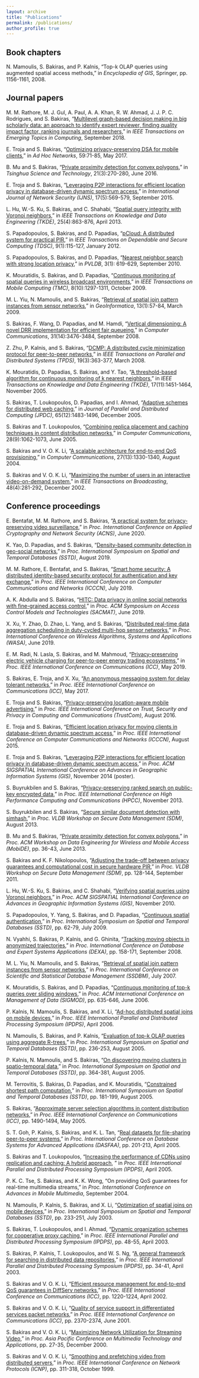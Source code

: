 ```yaml
---
layout: archive
title: "Publications"
permalink: /publications/
author_profile: true
---
```


## Book chapters 

N. Mamoulis, S. Bakiras, and P. Kalnis, “Top-k OLAP queries using augmented spatial access methods,” in _Encyclopedia of GIS_, Springer, pp. 1156-1161, 2008. 


## Journal papers 

M. M. Rathore, M. J. Gul, A. Paul, A. A. Khan, R. W. Ahmad, J. J. P. C. Rodrigues, and S. Bakiras, “[Multilevel graph-based decision making in big scholarly data: an approach to identify expert reviewer, finding quality impact factor, ranking journals and researchers](https://sbakiras.github.io/papers/tetc18.pdf),” in _IEEE Transactions on Emerging Topics in Computing_, September 2018.

E. Troja and S. Bakiras, “[Optimizing privacy-preserving DSA for mobile clients](https://sbakiras.github.io/papers/adhoc_dsa.pdf),” in _Ad Hoc Networks_, 59:71-85, May 2017. 

B. Mu and S. Bakiras, “[Private proximity detection for convex polygons](https://sbakiras.github.io/papers/tst-ppd.pdf),” in _Tsinghua Science and Technology_, 21(3):270-280, June 2016. 

E. Troja and S. Bakiras, “[Leveraging P2P interactions for efficient location privacy in database-driven dynamic spectrum access](https://sbakiras.github.io/papers/ijns_p2p.pdf),” in _International Journal of Network Security (IJNS)_, 17(5):569-579, September 2015.

L. Hu, W.-S. Ku, S. Bakiras, and C. Shahabi, “[Spatial query integrity with Voronoi neighbors](https://sbakiras.github.io/papers/tkde_vn.pdf),” in _IEEE Transactions on Knowledge and Data Engineering (TKDE)_, 25(4):863-876, April 2013. 

S. Papadopoulos, S. Bakiras, and D. Papadias, “[pCloud: A distributed system for practical PIR](https://sbakiras.github.io/papers/tdsc_pcloud.pdf),” in _IEEE Transactions on Dependable and Secure Computing (TDSC)_, 9(1):115-127, January 2012. 

S. Papadopoulos, S. Bakiras, and D. Papadias, “[Nearest neighbor search with strong location privacy](https://sbakiras.github.io/papers/vldb10.pdf),” in _PVLDB_, 3(1): 619-629, September 2010. 

K. Mouratidis, S. Bakiras, and D. Papadias, “[Continuous monitoring of spatial queries in wireless broadcast environments](https://sbakiras.github.io/papers/tmc_bgi.pdf),” in _IEEE Transactions on Mobile Computing (TMC)_, 8(10):1297-1311, October 2009. 

M. L. Yiu, N. Mamoulis, and S. Bakiras, “[Retrieval of spatial join pattern instances from sensor networks](https://sbakiras.github.io/papers/geo_sensor.pdf),” in _GeoInformatica_, 13(1):57-84, March 2009. 

S. Bakiras, F. Wang, D. Papadias, and M. Hamdi, “[Vertical dimensioning: A novel DRR implementation for efficient fair queueing](https://sbakiras.github.io/papers/comcom_vd.pdf),” in _Computer Communications_, 31(14):3476-3484, September 2008. 

Z. Zhu, P. Kalnis, and S. Bakiras, “[DCMP: A distributed cycle minimization protocol for peer-to-peer networks](https://sbakiras.github.io/papers/tpds_dcmp.pdf),” in _IEEE Transactions on Parallel and Distributed Systems (TPDS)_, 19(3):363-377, March 2008. 

K. Mouratidis, D. Papadias, S. Bakiras, and Y. Tao, “[A threshold-based algorithm for continuous monitoring of k nearest neighbors](https://sbakiras.github.io/papers/tkde05.pdf),” in _IEEE Transactions on Knowledge and Data Engineering (TKDE)_, 17(11):1451-1464, November 2005. 

S. Bakiras, T. Loukopoulos, D. Papadias, and I. Ahmad, “[Adaptive schemes for distributed web caching](https://sbakiras.github.io/papers/jpdc05.pdf),” in _Journal of Parallel and Distributed Computing (JPDC)_, 65(12):1483-1496, December 2005. 

S. Bakiras and T. Loukopoulos, “[Combining replica placement and caching techniques in content distribution networks](https://sbakiras.github.io/papers/comcom_cdn.pdf),” in _Computer Communications_, 28(9):1062-1073, June 2005. 

S. Bakiras and V. O. K. Li, “[A scalable architecture for end-to-end QoS provisioning](https://sbakiras.github.io/papers/e2e.pdf),” in _Computer Communications_, 27(13):1330-1340, August 2004. 

S. Bakiras and V. O. K. Li, “[Maximizing the number of users in an interactive video-on-demand system](https://sbakiras.github.io/papers/itob02.pdf),” in _IEEE Transactions on Broadcasting_, 48(4):281-292, December 2002. 


## Conference proceedings 

E. Bentafat, M. M. Rathore, and S. Bakiras, “[A practical system for privacy-preserving video surveillance](https://sbakiras.github.io/papers/acns20.pdf),” in _Proc. International Conference on Applied Cryptography and Network Security (ACNS)_, June 2020. 

K. Yao, D. Papadias, and S. Bakiras, “[Density-based community detection in geo-social networks](https://sbakiras.github.io/papers/sstd19.pdf),” in _Proc. International Symposium on Spatial and Temporal Databases (SSTD)_, August 2019.

M. M. Rathore, E. Bentafat, and S. Bakiras, “[Smart home security: A distributed identity-based security protocol for authentication and key exchange](https://sbakiras.github.io/papers/icccn19.pdf),” in _Proc. IEEE International Conference on Computer Communications and Networks (ICCCN)_, July 2019.

A. K. Abdulla and S. Bakiras, “[HITC: Data privacy in online social networks with fine-grained access control](https://sbakiras.github.io/papers/sacmat19.pdf),” in _Proc. ACM Symposium on Access Control Models and Technologies (SACMAT)_, June 2019.

X. Xu, Y. Zhao, D. Zhao, L. Yang, and S. Bakiras, “[Distributed real-time data aggregation scheduling in duty-cycled multi-hop sensor networks](https://sbakiras.github.io/papers/wasa19.pdf),” in _Proc. International Conference on Wireless Algorithms, Systems and Applications (WASA)_, June 2019.

E. M. Radi, N. Lasla, S. Bakiras, and M. Mahmoud, “[Privacy-preserving electric vehicle charging for peer-to-peer energy trading ecosystems](https://sbakiras.github.io/papers/icc19.pdf),” in _Proc. IEEE International Conference on Communications (ICC)_, May 2019.

S. Bakiras, E. Troja, and X. Xu, “[An anonymous messaging system for delay tolerant networks](https://sbakiras.github.io/papers/icc17.pdf),” in _Proc. IEEE International Conference on Communications (ICC)_, May 2017.

E. Troja and S. Bakiras, “[Privacy-preserving location-aware mobile advertising](https://sbakiras.github.io/papers/trustcom16.pdf),” in _Proc. IEEE International Conference on Trust, Security and Privacy in Computing and Communications (TrustCom)_, August 2016.

E. Troja and S. Bakiras, “[Efficient location privacy for moving clients in database-driven dynamic spectrum access](https://sbakiras.github.io/papers/icccn15.pdf),” in _Proc. IEEE International Conference on Computer Communications and Networks (ICCCN)_, August 2015.

E. Troja and S. Bakiras, “[Leveraging P2P interactions for efficient location privacy in database-driven dynamic spectrum access](https://sbakiras.github.io/papers/gis14.pdf),” in _Proc. ACM SIGSPATIAL International Conference on Advances in Geographic Information Systems (GIS)_, November 2014 (poster).

S. Buyrukbilen and S. Bakiras, “[Privacy-preserving ranked search on public-key encrypted data](https://sbakiras.github.io/papers/hpcc13.pdf),” in _Proc. IEEE International Conference on High Performance Computing and Communications (HPCC)_, November 2013. 

S. Buyrukbilen and S. Bakiras, “[Secure similar document detection with simhash](https://sbakiras.github.io/papers/sdm13.pdf),” in _Proc. VLDB Workshop on Secure Data Management (SDM)_, August 2013. 

B. Mu and S. Bakiras, “[Private proximity detection for convex polygons](https://sbakiras.github.io/papers/mobide13.pdf),” in _Proc. ACM Workshop on Data Engineering for Wireless and Mobile Access (MobiDE)_, pp. 36-43, June 2013. 

S. Bakiras and K. F. Nikolopoulos, “[Adjusting the trade-off between privacy guarantees and computational cost in secure hardware PIR](https://sbakiras.github.io/papers/sdm11.pdf),” in _Proc. VLDB Workshop on Secure Data Management (SDM)_, pp. 128-144, September 2011. 

L. Hu, W.-S. Ku, S. Bakiras, and C. Shahabi, “[Verifying spatial queries using Voronoi neighbors](https://sbakiras.github.io/papers/gis10.pdf),” in _Proc. ACM SIGSPATIAL International Conference on Advances in Geographic Information Systems (GIS)_, November 2010.

S. Papadopoulos, Y. Yang, S. Bakiras, and D. Papadias, “[Continuous spatial authentication](https://sbakiras.github.io/papers/sstd09.pdf),” in _Proc. International Symposium on Spatial and Temporal Databases (SSTD)_, pp. 62-79, July 2009. 

N. Vyahhi, S. Bakiras, P. Kalnis, and G. Ghinita, “[Tracking moving objects in anonymized trajectories](https://sbakiras.github.io/papers/dexa08.pdf),” in _Proc. International Conference on Database and Expert Systems Applications (DEXA)_, pp. 158-171, September 2008. 

M. L. Yiu, N. Mamoulis, and S. Bakiras, “[Retrieval of spatial join pattern instances from sensor networks](https://sbakiras.github.io/papers/ssdbm07.pdf),” in _Proc. International Conference on Scientific and Statistical Database Management (SSDBM)_, July 2007. 

K. Mouratidis, S. Bakiras, and D. Papadias, “[Continuous monitoring of top-k queries over sliding windows](https://sbakiras.github.io/papers/sigmod06.pdf),” in _Proc. ACM International Conference on Management of Data (SIGMOD)_, pp. 635-646, June 2006. 

P. Kalnis, N. Mamoulis, S. Bakiras, and X. Li, “[Ad-hoc distributed spatial joins on mobile devices](https://sbakiras.github.io/papers/ipdps06.pdf),” in _Proc. IEEE International Parallel and Distributed Processing Symposium (IPDPS)_, April 2006. 

N. Mamoulis, S. Bakiras, and P. Kalnis, “[Evaluation of top-k OLAP queries using aggregate R-trees](https://sbakiras.github.io/papers/sstd05_olap.pdf),” in _Proc. International Symposium on Spatial and Temporal Databases (SSTD)_, pp. 236-253, August 2005. 

P. Kalnis, N. Mamoulis, and S. Bakiras, “[On discovering moving clusters in spatio-temporal data](https://sbakiras.github.io/papers/sstd05_mc.pdf),” in _Proc. International Symposium on Spatial and Temporal Databases (SSTD)_, pp. 364-381, August 2005. 

M. Terrovitis, S. Bakiras, D. Papadias, and K. Mouratidis, “[Constrained shortest path computation](https://sbakiras.github.io/papers/sstd05_csp.pdf),” in _Proc. International Symposium on Spatial and Temporal Databases (SSTD)_, pp. 181-199, August 2005. 

S. Bakiras, “[Approximate server selection algorithms in content distribution networks](https://sbakiras.github.io/papers/icc05.pdf),” in _Proc. IEEE International Conference on Communications (ICC)_, pp. 1490-1494, May 2005. 

S. T. Goh, P. Kalnis, S. Bakiras, and K. L. Tan, “[Real datasets for file-sharing peer-to-peer systems](https://sbakiras.github.io/papers/dasfaa05.pdf),” in _Proc. International Conference on Database Systems for Advanced Applications (DASFAA)_, pp. 201-213, April 2005. 

S. Bakiras and T. Loukopoulos, “[Increasing the performance of CDNs using replication and caching: A hybrid approach](https://sbakiras.github.io/papers/ipdps05.pdf), ” in _Proc. IEEE International Parallel and Distributed Processing Symposium (IPDPS)_, April 2005. 

P. K. C. Tse, S. Bakiras, and K. K. Wong, “On providing QoS guarantees for real-time multimedia streams,” in _Proc. International Conference on Advances in Mobile Multimedia_, September 2004. 

N. Mamoulis, P. Kalnis, S. Bakiras, and X. Li, “[Optimization of spatial joins on mobile devices](https://sbakiras.github.io/papers/sstd03.pdf),” in _Proc. International Symposium on Spatial and Temporal Databases (SSTD)_, pp. 233-251, July 2003. 

S. Bakiras, T. Loukopoulos, and I. Ahmad, “[Dynamic organization schemes for cooperative proxy caching](https://sbakiras.github.io/papers/ipdps03_web.pdf),” in _Proc. IEEE International Parallel and Distributed Processing Symposium (IPDPS)_, pp. 48-55, April 2003. 

S. Bakiras, P. Kalnis, T. Loukopoulos, and W. S. Ng, “[A general framework for searching in distributed data repositories](https://sbakiras.github.io/papers/ipdps03_p2p.pdf),” in _Proc. IEEE International Parallel and Distributed Processing Symposium (IPDPS)_, pp. 34-41, April 2003. 

S. Bakiras and V. O. K. Li, “[Efficient resource management for end-to-end QoS guarantees in DiffServ networks](https://sbakiras.github.io/papers/icc02.pdf),” in _Proc. IEEE International Conference on Communications (ICC)_, pp. 1220-1224, April 2002. 

S. Bakiras and V. O. K. Li, “[Quality of service support in differentiated services packet networks](https://sbakiras.github.io/papers/icc01.pdf),” in _Proc. IEEE International Conference on Communications (ICC)_, pp. 2370-2374, June 2001. 

S. Bakiras and V. O. K. Li, “[Maximizing Network Utilization for Streaming Video](https://sbakiras.github.io/papers/apcmta00.pdf),” in _Proc. Asia Pacific Conference on Multimedia Technology and Applications_, pp. 27-35, December 2000. 

S. Bakiras and V. O. K. Li, “[Smoothing and prefetching video from distributed servers](https://sbakiras.github.io/papers/icnp99.pdf),” in _Proc. IEEE International Conference on Network Protocols (ICNP)_, pp. 311-318, October 1999.
